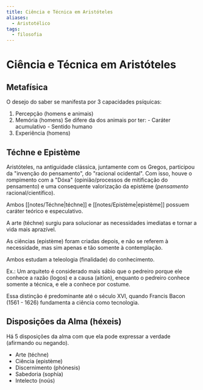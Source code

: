 ```yaml
---
title: Ciência e Técnica em Aristóteles
aliases:
  - Aristotélico
tags:
  - filosofia
---
```

# Ciência e Técnica em Aristóteles

## Metafísica

O desejo do saber se manifesta por 3 capacidades psíquicas:

1. Percepção (homens e animais)
2. Memória (homens)
	Se difere da dos animais por ter:
		- Caráter acumulativo
		- Sentido humano
3. Experiência (homens)

## Téchne e Epistème

Aristóteles, na antiguidade clássica, juntamente com os Gregos, participou da "invenção do pensamento", do "racional ocidental". Com isso, houve o rompimento com a "Dóxa" (opinião/processos de mitificação do pensamento) e uma consequente valorização da epistème (*pensamento* racional/científico).

Ambos [[notes/Téchne|téchne]] e [[notes/Epistème|epistème]] possuem caráter teórico e especulativo.

A arte (téchne) surgiu para solucionar as necessidades imediatas e tornar a vida mais aprazível.

As ciências (epistème) foram criadas depois, e não se referem à necessidade, mas sim apenas e tão somente à contemplação.

Ambos estudam a teleologia (finalidade) do conhecimento.

Ex.: Um arquiteto é considerado mais sábio que o pedreiro porque ele conhece a razão (logos) e a causa (aitíon), enquanto o pedreiro conhece somente a técnica, e ele a conhece por costume.

Essa distinção é predominante até o século XVI, quando Francis Bacon (1561 - 1626) fundamenta a ciência como tecnologia.

## Disposições da Alma (héxeis)

Há 5 disposições da alma com que ela pode expressar a verdade (afirmando ou negando).

- Arte (téchne)
- Ciência (epistème)
- Discernimento (phónesis)
- Sabedoria (sophía)
- Intelecto (noús)